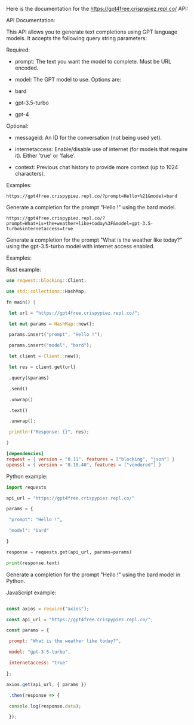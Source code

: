 Here is the documentation for the https://gpt4free.crispypiez.repl.co/ API:

API Documentation:

This API allows you to generate text completions using GPT language models. It accepts the following query string parameters:

Required:

- prompt: The text you want the model to complete. Must be URL encoded.

- model: The GPT model to use. Options are:

- bard

- gpt-3.5-turbo

- gpt-4

Optional:

- messageid: An ID for the conversation (not being used yet).

- internetaccess: Enable/disable use of internet (for models that require it). Either 'true' or 'false'.

- context: Previous chat history to provide more context (up to 1024 characters).

Examples:

`https://gpt4free.crispypiez.repl.co/?prompt=Hello+%21&model=bard`

Generate a completion for the prompt "Hello !" using the bard model.

`https://gpt4free.crispypiez.repl.co/?prompt=What+is+the+weather+like+today%3F&model=gpt-3.5-turbo&internetaccess=true`

Generate a completion for the prompt "What is the weather like today?" using the gpt-3.5-turbo model with internet access enabled.


Examples:

Rust example:
```rust
use reqwest::blocking::Client;

use std::collections::HashMap;

fn main() {

 let url = "https://gpt4free.crispypiez.repl.co/";

 let mut params = HashMap::new();

 params.insert("prompt", "Hello !");

 params.insert("model", "bard");

 let client = Client::new();

 let res = client.get(url)

 .query(&params)

 .send()

 .unwrap()

 .text()

 .unwrap();

 println!("Response: {}", res);

}
```
```toml
[dependencies]
reqwest = { version = "0.11", features = ["blocking", "json"] }
openssl = { version = "0.10.40", features = ["vendored"] }
```

Python example:

```python
import requests

api_url = "https://gpt4free.crispypiez.repl.co/"

params = {

 "prompt": "Hello !",

 "model": "bard"

}

response = requests.get(api_url, params=params)

print(response.text)
```


Generate a completion for the prompt "Hello !" using the bard model in Python.

JavaScript example:

```javascript

const axios = require("axios");

const api_url = "https://gpt4free.crispypiez.repl.co/";

const params = {

 prompt: "What is the weather like today?",

 model: "gpt-3.5-turbo",

 internetaccess: "true"

};

axios.get(api_url, { params })

 .then(response => {

 console.log(response.data);

 });
 ```
